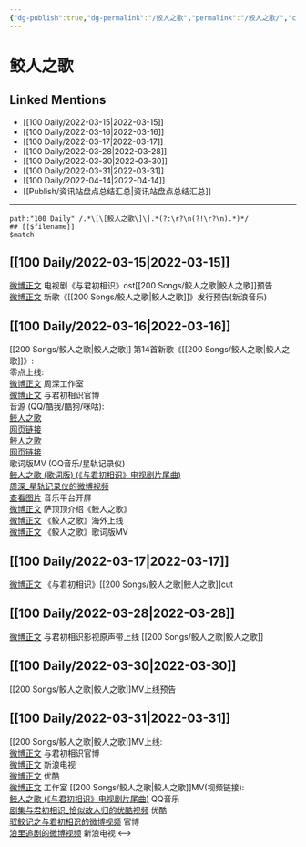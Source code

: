 ```yaml
---
{"dg-publish":true,"dg-permalink":"/鲛人之歌","permalink":"/鲛人之歌/","created":"2022-11-25T15:34:06.000+08:00","updated":"2023-04-10T16:00:34.347+08:00"}
---
```


# 鲛人之歌

## Linked Mentions
- [[100 Daily/2022-03-15\|2022-03-15]]
- [[100 Daily/2022-03-16\|2022-03-16]]
- [[100 Daily/2022-03-17\|2022-03-17]]
- [[100 Daily/2022-03-28\|2022-03-28]]
- [[100 Daily/2022-03-30\|2022-03-30]]
- [[100 Daily/2022-03-31\|2022-03-31]]
- [[100 Daily/2022-04-14\|2022-04-14]]
- [[Publish/资讯站盘点总结汇总\|资讯站盘点总结汇总]]


---

```expander
path:"100 Daily" /.*\[\[鲛人之歌\]\].*(?:\r?\n(?!\r?\n).*)*/
## [[$filename]]
$match
```
## [[100 Daily/2022-03-15\|2022-03-15]]
[微博正文](https://m.weibo.cn/7548643740/4747215232830218) 电视剧《与君初相识》ost[[200 Songs/鲛人之歌\|鲛人之歌]]预告  
[微博正文](https://m.weibo.cn/1266269835/4747408909535884) 新歌《[[200 Songs/鲛人之歌\|鲛人之歌]]》发行预告(新浪音乐)
## [[100 Daily/2022-03-16\|2022-03-16]]
[](https://m.weibo.cn/1736988591/4747600714270196) [[200 Songs/鲛人之歌\|鲛人之歌]]
第14首新歌《[[200 Songs/鲛人之歌\|鲛人之歌]]》:  
零点上线:  
[微博正文](https://m.weibo.cn/7478855230/4747434314437148) 周深工作室  
[微博正文](https://m.weibo.cn/7548643740/4747435349641065) 与君初相识官博  
音源 (QQ/酷我/酷狗/咪咕):  
[鲛人之歌](https://weibo.cn/sinaurl?u=https%3A%2F%2Fi.y.qq.com%2Fv8%2Fplaysong.html%3Fsongid%3D346452986%26source%3Dyqq%26ADTAG%3Dhz_wb_sf%26channelId%3D10081987)  
[网页链接](https://weibo.cn/sinaurl?u=http%3A%2F%2Fm.kuwo.cn%2Fnewh5app%2Fplay_detail%2F213304733)  
[鲛人之歌](https://weibo.cn/sinaurl?u=https%3A%2F%2Ft3.kugou.com%2Fsong.html%3Fid%3D1hD1O19zxV3)  
[网页链接](https://weibo.cn/sinaurl?u=https%3A%2F%2Fh5.nf.migu.cn%2Fapp%2Fv4%2Fp%2Fshare%2Fsong%2Findex.html%3Fid%3D600919000006412374)  
歌词版MV (QQ音乐/星轨记录仪)  
[鲛人之歌 (歌词版) (《与君初相识》电视剧片尾曲)](https://weibo.cn/sinaurl?u=https%3A%2F%2Fc.y.qq.com%2Fbase%2Ffcgi-bin%2Fu%3F__%3D0eQWBjPI4zJi)  
[周深_星轨记录仪的微博视频](https://video.weibo.com/show?fid=1034:4747612591685638)  
[查看图片](https://wx2.sinaimg.cn/large/0088n2Pggy1h0b2job8bzj30u01rpn6x.jpg) 音乐平台开屏  
[微博正文](https://m.weibo.cn/1218355240/4747642360305172) 萨顶顶介绍《鲛人之歌》  
[微博正文](https://m.weibo.cn/6562790546/4747587938680962) 《鲛人之歌》海外上线  
[微博正文](https://m.weibo.cn/6466290670/4747613654222857) 《鲛人之歌》歌词版MV
## [[100 Daily/2022-03-17\|2022-03-17]]
[微博正文](https://weibo.com/detail/4748137480065810) 《与君初相识》[[200 Songs/鲛人之歌\|鲛人之歌]]cut

## [[100 Daily/2022-03-28\|2022-03-28]]
[微博正文](https://weibo.com/detail/4751988090994731) 与君初相识影视原声带上线 [[200 Songs/鲛人之歌\|鲛人之歌]]

## [[100 Daily/2022-03-30\|2022-03-30]]
[](https://weibo.com/detail/4752820236193961) [[200 Songs/鲛人之歌\|鲛人之歌]]MV上线预告
## [[100 Daily/2022-03-31\|2022-03-31]]
[[200 Songs/鲛人之歌\|鲛人之歌]]MV上线:  
[微博正文](https://m.weibo.cn/7548643740/4753021110583721) 与君初相识官博  
[微博正文](https://m.weibo.cn/1642592432/4753021105603621) 新浪电视  
[微博正文](https://m.weibo.cn/1642904381/4753021114259288) 优酷  
[微博正文](https://m.weibo.cn/7478855230/4753037732085877) 工作室
[[200 Songs/鲛人之歌\|鲛人之歌]]MV(视频链接):  
[鲛人之歌 (《与君初相识》电视剧片尾曲)](https://weibo.cn/sinaurl?u=https%3A%2F%2Fc.y.qq.com%2Fbase%2Ffcgi-bin%2Fu%3F__%3DnfAIyMla40h1) QQ音乐  
[剧集与君初相识_恰似故人归的优酷视频](https://weibo.cn/sinaurl?u=https%3A%2F%2Fv.youku.com%2Fv_show%2Fid_XNTg1NTkzOTgxMg%3D%3D.html) 优酷  
[驭鲛记之与君初相识的微博视频](https://video.weibo.com/show?fid=1034:4752875906334806) 官博  
[浪里追剧的微博视频](https://video.weibo.com/show?fid=1034:4753015006232710) 新浪电视
<-->